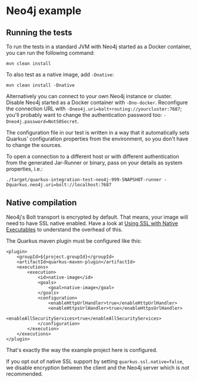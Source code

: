 # Neo4j example

## Running the tests

To run the tests in a standard JVM with Neo4j started as a Docker container, you can run the following command:

```
mvn clean install
```

To also test as a native image, add `-Dnative`:

```
mvn clean install -Dnative
```

Alternatively you can connect to your own Neo4j instance or cluster.
Disable Neo4j started as a Docker container with `-Dno-docker`.
Reconfigure the connection URL with `-Dneo4j.uri=bolt+routing://yourcluster:7687`;
you'll probably want to change the authentication password too: `-Dneo4j.password=NotS0Secret`.

The configuration file in our test is written in a way that it automatically sets Quarkus' configuration properties
from the environment, so you don't have to change the sources.


To open a connection to a different host or with different authentication from the generated Jar-Runner or binary,
pass on your details as system properties, i.e.:

```
./target/quarkus-integration-test-neo4j-999-SNAPSHOT-runner -Dquarkus.neo4j.uri=bolt://localhost:7687
```


## Native compilation

Neo4j's Bolt transport is encrypted by default.
That means, your image will need to have SSL native enabled.
Have a look at [Using SSL with Native Executables](https://quarkus.io/guides/native-and-ssl-guide) to understand the overhead of this.

The Quarkus maven plugin must be configured like this:

```
<plugin>
    <groupId>${project.groupId}</groupId>
    <artifactId>quarkus-maven-plugin</artifactId>
    <executions>
        <execution>
            <id>native-image</id>
            <goals>
                <goal>native-image</goal>
            </goals>
            <configuration>
                <enableHttpUrlHandler>true</enableHttpUrlHandler>
                <enableHttpsUrlHandler>true</enableHttpsUrlHandler>
                <enableAllSecurityServices>true</enableAllSecurityServices>
            </configuration>
        </execution>
    </executions>
</plugin>
```

That's exactly the way the example project here is configured.

If you opt out of native SSL support by setting `quarkus.ssl.native=false`,
we disable encryption between the client and the Neo4j server which is *not* recommended.
